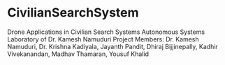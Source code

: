 # CivilianSearchSystem
Drone Applications in Civilian Search Systems
Autonomous Systems Laboratory of Dr. Kamesh Namuduri
Project Members: Dr. Kamesh Namuduri, Dr. Krishna Kadiyala, Jayanth Pandit, Dhiraj Bijjinepally, Kadhir Vivekanandan, Madhav Thamaran, Yousuf Khalid

